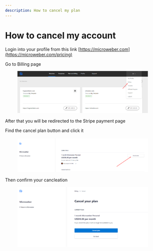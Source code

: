 ```yaml
---
description: How to cancel my plan
---
```


# How to cancel my account

Login into your profile from this link [https://microweber.com](https://microweber.com/pricing)

Go to Billing page

<figure><img src=".gitbook/assets/image (6) (1) (1) (1) (1).png" alt=""><figcaption></figcaption></figure>

After that you will be redirected to the Stripe payment page

Find the cancel plan button and click it&#x20;

<figure><img src=".gitbook/assets/image (1) (1) (1) (1) (1) (1) (1) (1) (1) (1) (1).png" alt=""><figcaption></figcaption></figure>

Then confirm your cancleation

<figure><img src=".gitbook/assets/image (22).png" alt=""><figcaption></figcaption></figure>



